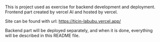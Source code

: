 This is project used as exercise for backend development and deployment. Frontend part created by vercel AI and hosted by vercel.

Site can be found with url: https://ticin-labubu.vercel.app/

Backend part will be deployed separately, and when it is done, everything will be described in this README file.